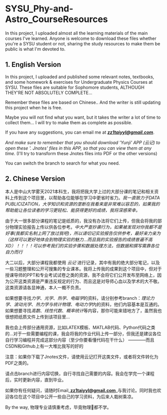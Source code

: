 # SYSU_Phy-and-Astro_CourseResources

In this project, I uploaded almost all the learning materials of the main courses I've learned. Anyone is welcome to download these files whether you're a SYSU student or not, sharing the study resources to make them be public is what I'm devoted to.

## 1. English Version

In this project, I uploaded and published some relevant notes, textbooks, and some homework & exercises for Undergraduate Physics Courses at SYSU. These files are suitable for Sophomore students, ALTHOUGH THEY'RE NOT ABSOLUTELY COMPLETE...

Remember these files are based on Chinese..  And the writer is still updating this project when he is free.

Maybe you will not find what you want, but it takes the writer a lot of time to collect them... I will try to make them as complete as possible.

If you have any suggestions, you can email me at _**zz1taiyyl@gmail.com**_. 

*And make sure to remember that you should download 'Yunji' APP (云记) to open these '. Jnotes' files in this APP, so that you can view them at any time.* (I'll try to transform these Jnotes files into PDF or the other versions)

You can switch the branch to search for what you need.

## 2. Chinese Version

本人是中山大学雾天2021本科生，我将把我大学上过的大部分课的笔记和相关资料上传到这个项目里，以帮助各位能够在学习中更省时省力。_*我一直致力于DATA PUBLICIZATION，大学知识和资源的垄断在我看来是非常难以容忍的，如果我的帮助能让各位读者的学习更轻松、能获得更好的成绩，我将深感荣幸。*_

由于大一很多部分课程的笔记是纸质的，我没有办法将它们上传，但我会将我的部分物理实验报告上传以供各位参考。_*中大严查抄袭行为，如果被发现对你我都不是好事(我都实名制上网了放过我吧)，所以请切记实验报告仅供参考，最好亲力亲为（这样可以更好地体会到物理实验的魅力...而且我的实验报告的成绩普遍不高XD）！！！！可以参考我们的实验步骤和数据处理方法，但数据和撰写需靠各位自力而行*_

大二以后，大部分课程我都使用 *云记* 进行记录，其中有我的绝大部分笔记，以及一些习题整理和公开可搜集的专业课本。我将上传我的成果到这个项目中，但对于授课导师的PPT和专业考试试卷之类的资源，我不会将它们公开发布至网络上，因为公开这类资源是严重违反规定的行为、而且这是对导师心血以及学术的大不敬。这类资源请各显神通，本人一概不负责。

如果想要寻找*力学*、*光学*、*热学*、*电磁学*的资料，请分别参考branch：*理论力学*、*波动光学*、*热力学与统计物理*、*电动力学*内的资料，他们内容基本是互通的。
如果想要寻找*高数*、*线性代数*、*概率统计*等内容，那你可能来错地方了，虽然我也很想把纸质文件上传到该项目里...

我也会上传部分通用资源，比如LATEX模板、MATLAB代码、Python代码之类的...对于一些需要编程的课，我会将我的作业代码上传一部分，但我还是建议各位自行学习编程并完成这部分内容（至少你要看懂代码在干什么） ————而且CSDN和Github上有一大堆比我写的好的

注意：如果你下载了Jnotes文件，请使用云记打开这类文件，或者将文件转化为PDF之类的。

请点击branch进行内容切换，自行寻找自己需要的内容。我会在学完一个课程后，实时更新内容，直到毕业。

如果你有任何疑问，请随时Email_**zz1taiyyl@gmail.com**_与我讨论。同时我也欢迎各位在这个项目中公开一些自己的学习资料，为后来人栽树乘凉。

By the way, 物理专业请慎重考虑，毕竟物理🐶都不学。
